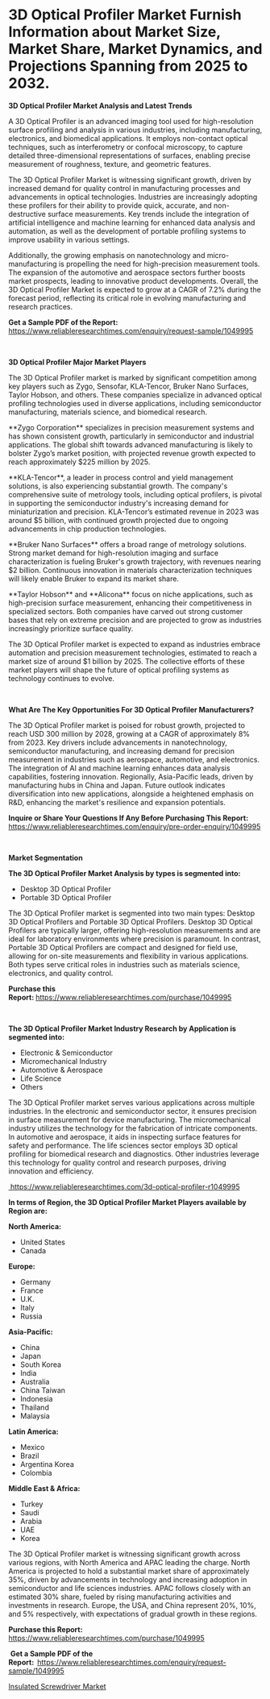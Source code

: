 <p><h1>3D Optical Profiler Market Furnish Information about Market Size, Market Share, Market Dynamics, and Projections Spanning from 2025 to 2032.</h1></p><p><strong>3D Optical Profiler Market Analysis and Latest Trends</strong></p>
<p><p>A 3D Optical Profiler is an advanced imaging tool used for high-resolution surface profiling and analysis in various industries, including manufacturing, electronics, and biomedical applications. It employs non-contact optical techniques, such as interferometry or confocal microscopy, to capture detailed three-dimensional representations of surfaces, enabling precise measurement of roughness, texture, and geometric features.</p><p>The 3D Optical Profiler Market is witnessing significant growth, driven by increased demand for quality control in manufacturing processes and advancements in optical technologies. Industries are increasingly adopting these profilers for their ability to provide quick, accurate, and non-destructive surface measurements. Key trends include the integration of artificial intelligence and machine learning for enhanced data analysis and automation, as well as the development of portable profiling systems to improve usability in various settings.</p><p>Additionally, the growing emphasis on nanotechnology and micro-manufacturing is propelling the need for high-precision measurement tools. The expansion of the automotive and aerospace sectors further boosts market prospects, leading to innovative product developments. Overall, the 3D Optical Profiler Market is expected to grow at a CAGR of 7.2% during the forecast period, reflecting its critical role in evolving manufacturing and research practices.</p></p>
<p><strong>Get a Sample PDF of the Report:&nbsp;</strong> <a href="https://www.reliableresearchtimes.com/enquiry/request-sample/1049995?utm_campaign=2997&utm_medium=2&utm_source=Github&utm_content=ia&utm_term=11042025&utm_id=3d-optical-profiler">https://www.reliableresearchtimes.com/enquiry/request-sample/1049995</a></p>
<p>&nbsp;</p>
<p><strong>3D Optical Profiler Major Market Players</strong></p>
<p><p>The 3D Optical Profiler market is marked by significant competition among key players such as Zygo, Sensofar, KLA-Tencor, Bruker Nano Surfaces, Taylor Hobson, and others. These companies specialize in advanced optical profiling technologies used in diverse applications, including semiconductor manufacturing, materials science, and biomedical research.</p><p>**Zygo Corporation** specializes in precision measurement systems and has shown consistent growth, particularly in semiconductor and industrial applications. The global shift towards advanced manufacturing is likely to bolster Zygo’s market position, with projected revenue growth expected to reach approximately $225 million by 2025.</p><p>**KLA-Tencor**, a leader in process control and yield management solutions, is also experiencing substantial growth. The company's comprehensive suite of metrology tools, including optical profilers, is pivotal in supporting the semiconductor industry's increasing demand for miniaturization and precision. KLA-Tencor’s estimated revenue in 2023 was around $5 billion, with continued growth projected due to ongoing advancements in chip production technologies.</p><p>**Bruker Nano Surfaces** offers a broad range of metrology solutions. Strong market demand for high-resolution imaging and surface characterization is fueling Bruker's growth trajectory, with revenues nearing $2 billion. Continuous innovation in materials characterization techniques will likely enable Bruker to expand its market share.</p><p>**Taylor Hobson** and **Alicona** focus on niche applications, such as high-precision surface measurement, enhancing their competitiveness in specialized sectors. Both companies have carved out strong customer bases that rely on extreme precision and are projected to grow as industries increasingly prioritize surface quality.</p><p>The 3D Optical Profiler market is expected to expand as industries embrace automation and precision measurement technologies, estimated to reach a market size of around $1 billion by 2025. The collective efforts of these market players will shape the future of optical profiling systems as technology continues to evolve.</p></p>
<p>&nbsp;</p>
<p><strong>What Are The Key Opportunities For 3D Optical Profiler Manufacturers?</strong></p>
<p><p>The 3D Optical Profiler market is poised for robust growth, projected to reach USD 300 million by 2028, growing at a CAGR of approximately 8% from 2023. Key drivers include advancements in nanotechnology, semiconductor manufacturing, and increasing demand for precision measurement in industries such as aerospace, automotive, and electronics. The integration of AI and machine learning enhances data analysis capabilities, fostering innovation. Regionally, Asia-Pacific leads, driven by manufacturing hubs in China and Japan. Future outlook indicates diversification into new applications, alongside a heightened emphasis on R&D, enhancing the market's resilience and expansion potentials.</p></p>
<p><strong>Inquire or Share Your Questions If Any Before Purchasing This Report:</strong> <a href="https://www.reliableresearchtimes.com/enquiry/pre-order-enquiry/1049995?utm_campaign=2997&utm_medium=2&utm_source=Github&utm_content=ia&utm_term=11042025&utm_id=3d-optical-profiler">https://www.reliableresearchtimes.com/enquiry/pre-order-enquiry/1049995</a></p>
<p>&nbsp;</p>
<p><strong>Market Segmentation</strong></p>
<p><strong>The 3D Optical Profiler Market Analysis by types is segmented into:</strong></p>
<p><ul><li>Desktop 3D Optical Profiler</li><li>Portable 3D Optical Profiler</li></ul></p>
<p><p>The 3D Optical Profiler market is segmented into two main types: Desktop 3D Optical Profilers and Portable 3D Optical Profilers. Desktop 3D Optical Profilers are typically larger, offering high-resolution measurements and are ideal for laboratory environments where precision is paramount. In contrast, Portable 3D Optical Profilers are compact and designed for field use, allowing for on-site measurements and flexibility in various applications. Both types serve critical roles in industries such as materials science, electronics, and quality control.</p></p>
<p><strong>Purchase this Report:&nbsp;</strong><a href="https://www.reliableresearchtimes.com/purchase/1049995?utm_campaign=2997&utm_medium=2&utm_source=Github&utm_content=ia&utm_term=11042025&utm_id=3d-optical-profiler">https://www.reliableresearchtimes.com/purchase/1049995</a></p>
<p>&nbsp;</p>
<p><strong>The 3D Optical Profiler Market Industry Research by Application is segmented into:</strong></p>
<p><ul><li>Electronic & Semiconductor</li><li>Micromechanical Industry</li><li>Automotive & Aerospace</li><li>Life Science</li><li>Others</li></ul></p>
<p><p>The 3D Optical Profiler market serves various applications across multiple industries. In the electronic and semiconductor sector, it ensures precision in surface measurement for device manufacturing. The micromechanical industry utilizes the technology for the fabrication of intricate components. In automotive and aerospace, it aids in inspecting surface features for safety and performance. The life sciences sector employs 3D optical profiling for biomedical research and diagnostics. Other industries leverage this technology for quality control and research purposes, driving innovation and efficiency.</p></p>
<p><a href="https://www.reliableresearchtimes.com/3d-optical-profiler-r1049995?utm_campaign=2997&utm_medium=2&utm_source=Github&utm_content=ia&utm_term=11042025&utm_id=3d-optical-profiler">&nbsp;https://www.reliableresearchtimes.com/3d-optical-profiler-r1049995</a></p>
<p><strong>In terms of Region, the 3D Optical Profiler Market Players available by Region are:</strong></p>
<p>
    <p> <strong> North America: </strong>
        <ul>
            <li>United States</li>
            <li>Canada</li>
        </ul>
        </p> 
    <p> <strong> Europe: </strong>
        <ul>
            <li>Germany</li>
            <li>France</li>
            <li>U.K.</li>
            <li>Italy</li>
            <li>Russia</li>
        </ul>
        </p> 
    <p> <strong> Asia-Pacific: </strong>
        <ul>
            <li>China</li>
            <li>Japan</li>
            <li>South Korea</li>
            <li>India</li>
            <li>Australia</li>
            <li>China Taiwan</li>
            <li>Indonesia</li>
            <li>Thailand</li>
            <li>Malaysia</li>
        </ul>
        </p> 
    <p> <strong> Latin America: </strong>
        <ul>
            <li>Mexico</li>
            <li>Brazil</li>
            <li>Argentina Korea</li>
            <li>Colombia</li>
        </ul>
        </p> 
    <p> <strong> Middle East & Africa: </strong>
        <ul>
            <li>Turkey</li>
            <li>Saudi</li>
            <li>Arabia</li>
            <li>UAE</li>
            <li>Korea</li>
        </ul>
    </p>
    </p>
<p><p>The 3D Optical Profiler market is witnessing significant growth across various regions, with North America and APAC leading the charge. North America is projected to hold a substantial market share of approximately 35%, driven by advancements in technology and increasing adoption in semiconductor and life sciences industries. APAC follows closely with an estimated 30% share, fueled by rising manufacturing activities and investments in research. Europe, the USA, and China represent 20%, 10%, and 5% respectively, with expectations of gradual growth in these regions.</p></p>
<p><strong>Purchase this Report: </strong><a href="https://www.reliableresearchtimes.com/purchase/1049995?utm_campaign=2997&utm_medium=2&utm_source=Github&utm_content=ia&utm_term=11042025&utm_id=3d-optical-profiler">https://www.reliableresearchtimes.com/purchase/1049995</a></p>
<p>&nbsp;<strong>Get a Sample PDF of the Report:&nbsp;&nbsp;</strong><a href="https://www.reliableresearchtimes.com/enquiry/request-sample/1049995?utm_campaign=2997&utm_medium=2&utm_source=Github&utm_content=ia&utm_term=11042025&utm_id=3d-optical-profiler">https://www.reliableresearchtimes.com/enquiry/request-sample/1049995</a></p>
<p><strong></strong></p>
<p><p><a href="https://github.com/sca704osol/Market-Research-Report-List-1/blob/main/insulated-screwdriver-market.md?utm_campaign=2997&utm_medium=2&utm_source=Github&utm_content=ia&utm_term=11042025&utm_id=3d-optical-profiler">Insulated Screwdriver Market</a></p></p>